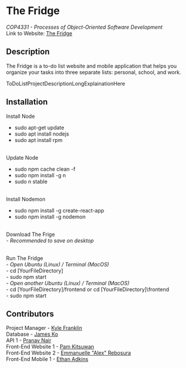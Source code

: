 # The Fridge
*COP4331 - Processes of Object-Oriented Software Development*
<br> Link to Website: [The Fridge](ToDoListLinkHere)

## Description
The Fridge is a to-do list website and mobile application that helps you organize your tasks into three separate lists: personal, school, and work.

ToDoListProjectDescriptionLongExplainationHere

## Installation
Install Node
- sudo apt-get update
- sudo apt install nodejs
- sudo apt install rpm

<br> Update Node
- sudo npm cache clean -f
- sudo npm install -g n
- sudo n stable

<br> Install Nodemon
- sudo npm install -g create-react-app
- sudo npm install -g nodemon

<br> Download The Frige
<br> - *Recommended to save on desktop*

<br> Run The Fridge
<br> - *Open Ubuntu (Linux) / Terminal (MacOS)*
<br> - cd [YourFileDirectory]
<br> - sudo npm start
<br> - *Open another Ubuntu (Linux) / Terminal (MacOS)*
<br> - cd [YourFileDirectory]/frontend or cd [YourFileDirectory]\frontend
<br> - sudo npm start

## Contributors
Project Manager - [Kyle Franklin](https://github.com/KyleFranklin)
<br> Database - [James Ko](https://github.com/JamesKo51)
<br> API 1 - [Pranav Nair](https://github.com/pranavjnair123)
<br> Front-End Website 1 - [Pam Kitsuwan](https://github.com/sspamss)
<br> Front-End Website 2 - [Emmanuelle "Alex" Rebosura](https://github.com/justarandomidiot1)
<br> Front-End Mobile 1 - [Ethan Adkins](https://github.com/EthanAdkins)
